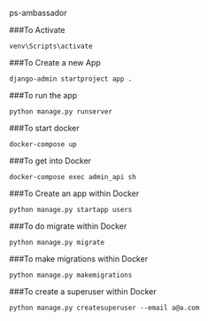 ps-ambassador

###To Activate

    venv\Scripts\activate

###To Create a new App

    django-admin startproject app .

###To run the app

    python manage.py runserver

###To start docker

    docker-compose up

###To get into Docker 

    docker-compose exec admin_api sh

###To Create an app within Docker

    python manage.py startapp users

###To do migrate within Docker

    python manage.py migrate

###To make migrations within Docker

    python manage.py makemigrations

###To create a superuser within Docker

    python manage.py createsuperuser --email a@a.com